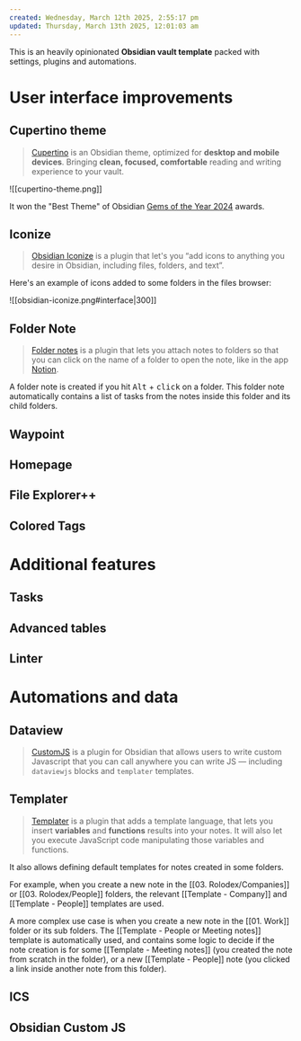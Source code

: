 ```yaml
---
created: Wednesday, March 12th 2025, 2:55:17 pm
updated: Thursday, March 13th 2025, 12:01:03 am
---
```


This is an heavily opinionated **Obsidian vault template** packed with settings, plugins and automations.

# User interface improvements

## Cupertino theme

> [Cupertino](https://github.com/aaaaalexis/obsidian-cupertino) is an Obsidian theme, optimized for **desktop and mobile devices**. Bringing **clean, focused, comfortable** reading and writing experience to your vault.

![[cupertino-theme.png]]

It won the "Best Theme" of Obsidian [Gems of the Year 2024](https://obsidian.md/blog/2024-goty-winners/) awards.

## Iconize

> [Obsidian Iconize](https://florianwoelki.github.io/obsidian-iconize/) is a plugin that let's you “add icons to anything you desire in Obsidian, including files, folders, and text”.

Here's an example of icons added to some folders in the files browser:

![[obsidian-iconize.png#interface|300]]

## Folder Note

> [Folder notes](https://lostpaul.github.io/obsidian-folder-notes/) is a plugin that lets you attach notes to folders so that you can click on the name of a folder to open the note, like in the app [Notion](https://www.notion.so/).

A folder note is created if you  hit <kbd>Alt</kbd> + <kbd>click</kbd> on a folder. This folder note automatically contains a list of tasks from the notes inside this folder and its child folders.

## Waypoint

## Homepage

## File Explorer++

## Colored Tags

# Additional features

## Tasks

## Advanced tables

## Linter

# Automations and data

## Dataview

> [CustomJS](https://github.com/saml-dev/obsidian-custom-js) is a plugin for Obsidian that allows users to write custom Javascript that you can call anywhere you can write JS — including `dataviewjs` blocks and `templater` templates.

## Templater

> [Templater](https://github.com/SilentVoid13/Templater) is a plugin that adds a template language, that lets you insert **variables** and **functions** results into your notes. It will also let you execute JavaScript code manipulating those variables and functions.

It also allows defining default templates for notes created in some folders.

For example, when you create a new note in the [[03. Rolodex/Companies]] or [[03. Rolodex/People]] folders, the relevant [[Template - Company]] and [[Template - People]] templates are used.

A more complex use case is when you create a new note in the [[01. Work]] folder or its sub folders. The [[Template - People or Meeting notes]] template is automatically used, and contains some logic to decide if the note creation is for some [[Template - Meeting notes]] (you created the note from scratch in the folder), or a new [[Template - People]] note (you clicked a link inside another note from this folder).

## ICS

## Obsidian Custom JS
